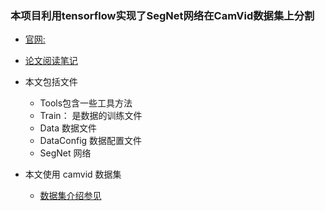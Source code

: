 ### 本项目利用tensorflow实现了SegNet网络在CamVid数据集上分割

* [官网:](http://mi.eng.cam.ac.uk/projects/segnet/)
* [论文阅读笔记](https://github.com/jiye-ML/Semantic_Segmentation_Review.git)


* 本文包括文件
    * Tools包含一些工具方法
    * Train： 是数据的训练文件
    * Data 数据文件
    * DataConfig 数据配置文件
    * SegNet 网络
* 本文使用 camvid 数据集
    * [数据集介绍参见](https://github.com/jiye-ML/DL-Data.git)